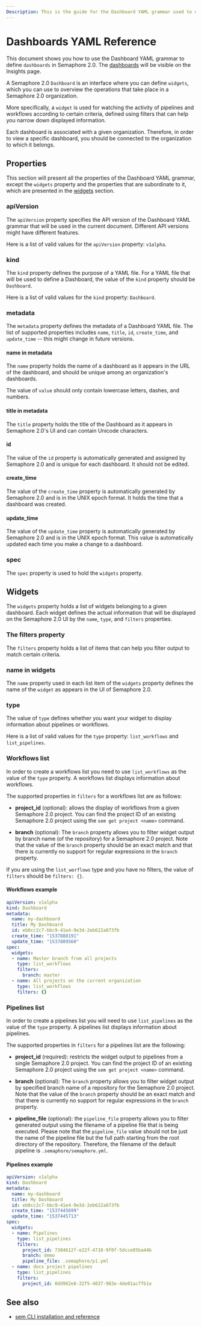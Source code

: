 ```yaml
---
Description: This is the guide for the Dashboard YAML grammar used to define dashboards in Semaphore 2.0.
---
```


# Dashboards YAML Reference

This document shows you how to use the Dashboard YAML grammar to
define `dashboards` in Semaphore 2.0. The [dashboards](https://docs.semaphoreci.com/score/custom-dashboards/) will be visible on the Insights page.

A Semaphore 2.0 `Dashboard` is an interface where you can define `widgets`, which 
you can use to overview the operations that take place in a Semaphore 2.0
organization.

More specifically, a `widget` is used for watching the activity of pipelines
and workflows according to certain criteria, defined using filters
that can help you narrow down displayed information.

Each dashboard is associated with a given organization. Therefore, in order to
view a specific dashboard, you should be connected to the organization to which
it belongs.

## Properties

This section will present all the properties of the Dashboard YAML grammar,
except the `widgets` property and the properties that are subordinate to
it, which are presented in the [widgets](#widgets) section.

### apiVersion

The `apiVersion` property specifies the API version of the Dashboard YAML
grammar that will be used in the current document. Different API versions
might have different features.

Here is a list of valid values for the `apiVersion` property: `v1alpha`.

### kind

The `kind` property defines the purpose of a YAML file. For a YAML file that
will be used to define a Dashboard, the value of the `kind` property should
be `Dashboard`.

Here is a list of valid values for the `kind` property: `Dashboard`.

### metadata

The `metadata` property defines the metadata of a Dashboard YAML file.
The list of supported properties includes `name`, `title`, `id`,
`create_time`, and `update_time` -- this might change in future versions.

#### name in metadata

The `name` property holds the name of a dashboard as it appears in the
URL of the dashboard, and should be unique among an organization's dashboards.

The value of `value` should only contain lowercase letters, dashes, and numbers.

#### title in metadata

The `title` property holds the title of the Dashboard as it appears in 
Semaphore 2.0's UI and can contain Unicode characters.

#### id

The value of the `id` property is automatically generated and assigned by
Semaphore 2.0 and is unique for each dashboard. It should not be edited.

#### create_time

The value of the `create_time` property is automatically generated by Semaphore
2.0 and is in the UNIX epoch format. It holds the time that a dashboard was created.

#### update_time

The value of the `update_time` property is automatically generated by Semaphore
2.0 and is in the UNIX epoch format. This value is automatically updated each
time you make a change to a dashboard.

### spec

The `spec` property is used to hold the `widgets` property.

## Widgets

The `widgets` property holds a list of widgets belonging to a given dashboard. 
Each widget defines the actual information that will be displayed on the
Semaphore 2.0 UI by the `name`, `type`, and `filters` properties.

### The filters property

The `filters` property holds a list of items that can help you filter
output to match certain criteria.

### name in widgets

The `name` property used in each list item of the `widgets` property defines
the name of the `widget` as appears in the UI of Semaphore 2.0.

### type

The value of `type` defines whether you want your widget to display information
about pipelines or workflows.

Here is a list of valid values for the `type` property: `list_workflows` and `list_pipelines`.

### Workflows list

In order to create a workflows list you need to use `list_workflows` as
the value of the `type` property. A workflows list displays information about
workflows.

The supported properties in `filters` for a workflows list are as follows:

- **project_id** (optional): allows the display of workflows from a given Semaphore
  2.0 project. You can find the project ID of an existing Semaphore 2.0 project
  using the `sem get project <name>` command.

- **branch** (optional): The `branch` property allows you to filter widget
  output by branch name (of the repository) for a Semaphore 2.0
  project. Note that the value of the `branch` property should be an exact
  match and that there is currently no support for regular expressions in the
  `branch` property.

If you are using the `list_worflows` type and you have no filters, the value of
`filters` should be `filters: {}`.

#### Workflows example

``` yaml
apiVersion: v1alpha
kind: Dashboard
metadata:
  name: my-dashboard
  title: My Dashboard
  id: eb0cc2c7-bbc9-41e4-9e3d-2eb622a673fb
  create_time: "1537888191"
  update_time: "1537889560"
spec:
  widgets:
  - name: Master branch from all projects
    type: list_workflows
    filters:
      branch: master
  - name: All projects on the current organization
    type: list_workflows
    filters: {}
```

### Pipelines list

In order to create a pipelines list you will need to use `list_pipelines` as
the value of the `type` property. A pipelines list displays information about
pipelines.

The supported properties in `filters` for a pipelines list are the following:

- **project_id** (required): restricts the widget output to pipelines from a
  single Semaphore 2.0 project. You can find the project ID of an existing
  Semaphore 2.0 project using the `sem get project <name>` command.

- **branch** (optional): The `branch` property allows you to filter widget
  output by specified branch name of a repository for the Semaphore
  2.0 project. Note that the value of the `branch` property should be an exact
  match and that there is currently no support for regular expressions in the
  `branch` property.

- **pipeline_file** (optional): the `pipeline_file` property allows you to
  filter generated output using the filename of a pipeline file that is
  being executed. Please note that the `pipeline_file` value should not be just
  the name of the pipeline file but the full path starting from the root
  directory of the repository. Therefore, the filename of the default
  pipeline is `.semaphore/semaphore.yml`.

#### Pipelines example

``` yaml
apiVersion: v1alpha
kind: Dashboard
metadata:
  name: my-dashboard
  title: My Dashboard
  id: eb0cc2c7-bbc9-41e4-9e3d-2eb622a673fb
  create_time: "1537445699"
  update_time: "1537445713"
spec:
  widgets:
  - name: Pipelines
    type: list_pipelines
    filters:
      project_id: 7384612f-e22f-4710-9f0f-5dcce85ba44b
      branch: demo
      pipeline_file: .semaphore/p1.yml
  - name: docs project pipelines
    type: list_pipelines
    filters:
      project_id: 0dd982e8-32f5-4037-983e-4de01ac7fb1e
```

## See also

- [sem CLI installation and reference](https://docs.semaphoreci.com/reference/sem-command-line-tool/)

